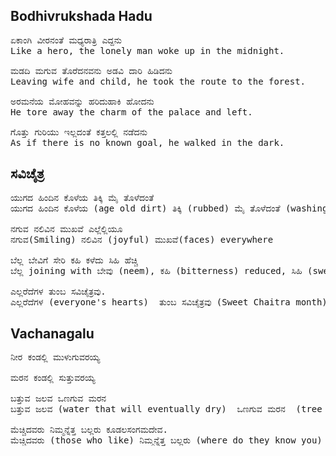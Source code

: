 ## Bodhivrukshada Hadu
<pre>
ಏಕಾಂಗಿ ವೀರನಂತೆ ಮಧ್ಯರಾತ್ರಿ ಎದ್ದನು
Like a hero, the lonely man woke up in the midnight.

ಮಡದಿ ಮಗುವ ತೊರೆದನವನು ಅಡವಿ ದಾರಿ ಹಿಡಿದನು
Leaving wife and child, he took the route to the forest.

ಅರಮನೆಯ ಮೋಹವನ್ನು ಹರಿದುಹಾಕಿ ಹೋದನು
He tore away the charm of the palace and left.

ಗೊತ್ತು ಗುರಿಯು ಇಲ್ಲದಂತೆ ಕತ್ತಲಲ್ಲಿ ನಡೆದನು
As if there is no known goal, he walked in the dark.
</pre>

## ಸವಿಚೈತ್ರ
<pre>
ಯುಗದ ಹಿಂದಿನ ಕೊಳೆಯ ತಿಕ್ಕಿ ಮೈ ತೊಳೆದಂತೆ
ಯುಗದ ಹಿಂದಿನ ಕೊಳೆಯ (age old dirt) ತಿಕ್ಕಿ (rubbed) ಮೈ ತೊಳೆದಂತೆ (washing the body)

ನಗುವ ನಲಿವಿನ ಮುಖವೆ ಎಲ್ಲೆಲ್ಲಿಯೂ
ನಗುವ(Smiling) ನಲಿವಿನ (joyful) ಮುಖವೆ(faces) everywhere

ಬೆಲ್ಲ ಬೇವಿಗೆ ಸೇರಿ ಕಹಿ ಕಳೆದು ಸಿಹಿ ಹೆಚ್ಚಿ
ಬೆಲ್ಲ joining with ಬೇವು (neem), ಕಹಿ (bitterness) reduced, ಸಿಹಿ (sweetness) increased

ಎಲ್ಲರೆದೆಗಳ ತುಂಬ ಸವಿಚೈತ್ರವು.
ಎಲ್ಲರೆದೆಗಳ (everyone's hearts)  ತುಂಬ ಸವಿಚೈತ್ರವು (Sweet Chaitra month)
</pre>

## Vachanagalu
<pre>
ನೀರ ಕಂಡಲ್ಲಿ ಮುಳುಗುವರಯ್ಯ

ಮರನ ಕಂಡಲ್ಲಿ ಸುತ್ತುವರಯ್ಯ

ಬತ್ತುವ ಜಲವ ಒಣಗುವ ಮರನ 
ಬತ್ತುವ ಜಲವ (water that will eventually dry)  ಒಣಗುವ ಮರನ  (tree that will eventually dry/die)
  
ಮೆಚ್ಚಿದವರು ನಿಮ್ಮನ್ನೆತ್ತ ಬಲ್ಲರು ಕೂಡಲಸಂಗಮದೇವ.
ಮೆಚ್ಚಿದವರು (those who like) ನಿಮ್ಮನ್ನೆತ್ತ ಬಲ್ಲರು (where do they know you) ಕೂಡಲಸಂಗಮದೇವ.
</pre>
